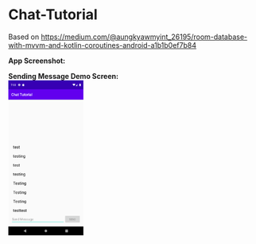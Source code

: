# Chat-Tutorial

Based on https://medium.com/@aungkyawmyint_26195/room-database-with-mvvm-and-kotlin-coroutines-android-a1b1b0ef7b84

<b>App Screenshot:</b>

<b>Sending Message Demo Screen:</b><br />
<img src="https://github.com/eduardodelito/Chat-Tutorial/blob/master/screenshot/Screenshot_1588244611.png" width="30%" />&nbsp;&nbsp;
 <br/> <br/>
